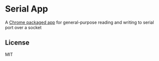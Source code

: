 # Serial App
A [Chrome packaged app](http://developer.chrome.com/trunk/apps/about_apps.html) for general-purpose reading and writing to serial port over a socket

## License
MIT
